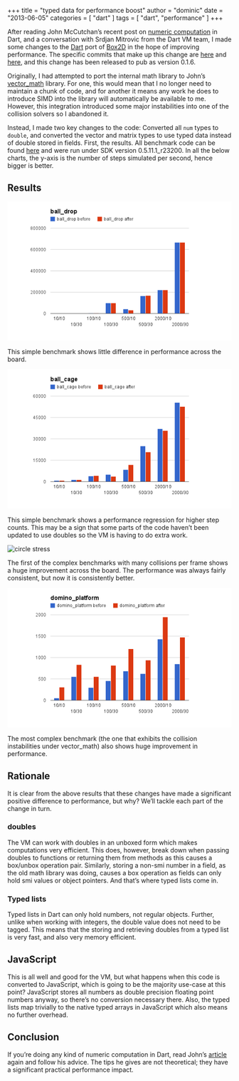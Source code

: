 +++
title = "typed data for performance boost"
author = "dominic"
date = "2013-06-05"
categories = [
  "dart"
]
tags = [
  "dart",
  "performance"
]
+++

After reading John McCutchan’s recent post on [numeric
computation](http://www.dartlang.org/articles/numeric-computation/ "Numeric Computation")
in Dart, and a conversation with Srdjan Mitrovic from the Dart VM team, I made
some changes to the [Dart](http://dartlang.org/) port of [Box2D](http://box2d.org/)
in the hope of improving performance. The specific commits that make up this
change are
[here](https://github.com/dart-lang/dart-box2d/commit/5ba30dacf2a16861620e18d692546f0339e3bd4d)
and
[here](https://github.com/dart-lang/dart-box2d/commit/93b05e3374e1bd7d16f10ac941317a41ad81bfb0),
and this change has been released to pub as version 0.1.6.

Originally, I had attempted to port the internal math library to John’s
[vector\_math](http://pub.dartlang.org/packages/vector_math) library.  For one,
this would mean that I no longer need to maintain a chunk of code, and for
another it means any work he does to introduce SIMD into the library will
automatically be available to me. However, this integration introduced some
major instabilities into one of the collision solvers so I abandoned it.

Instead, I made two key changes to the code: Converted all `num` types to
`double`, and converted the vector and matrix types to use typed data instead of
double stored in fields. First, the results. All benchmark code can be found
[here](https://github.com/dart-lang/dart-box2d/tree/master/example/benchmarks)
and were run under SDK version 0.5.11.1\_r23200. In all the below charts, the
y-axis is the number of steps simulated per second, hence bigger is better.

## Results

![ball drop](./chart_1.png)

This simple benchmark shows little difference in performance across the board.

![ball cage](./chart_2.png)

This simple benchmark shows a performance regression for higher step counts.
This may be a sign that some parts of the code haven’t been updated to use
doubles so the VM is having to do extra work.

![circle stress](./chart_3.png)

The first of the complex benchmarks with many collisions per frame shows a huge
improvement across the board. The performance was always fairly consistent, but
now it is consistently better.

![domino platform](./chart_4.png)

The most complex benchmark (the one that exhibits the collision instabilities
under vector\_math) also shows huge improvement in performance.

## Rationale

It is clear from the above results that these changes have made a significant
positive difference to performance, but why? We’ll tackle each part of the
change in turn.

### doubles

The VM can work with doubles in an unboxed form which makes computations very
efficient. This does, however, break down when passing doubles to functions or
returning them from methods as this causes a box/unbox operation pair.
Similarly, storing a non-smi number in a field, as the old math library was
doing, causes a box operation as fields can only hold smi values or object
pointers. And that’s where typed lists come in.

### Typed lists

Typed lists in Dart can only hold numbers, not regular objects. Further, unlike
when working with integers, the double value does not need to be tagged. This
means that the storing and retrieving doubles from a typed list is very fast,
and also very memory efficient.

## JavaScript

This is all well and good for the VM, but what happens when this code is
converted to JavaScript, which is going to be the majority use-case at this
point? JavaScript stores all numbers as double precision floating point numbers
anyway, so there’s no conversion necessary there. Also, the typed lists map
trivially to the native typed arrays in JavaScript which also means no further
overhead.

## Conclusion

If you’re doing any kind of numeric computation in Dart, read John’s
[article](http://www.dartlang.org/articles/numeric-computation) again and follow
his advice. The tips he gives are not theoretical; they have a significant
practical performance impact.

